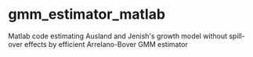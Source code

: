 # gmm_estimator_matlab
Matlab code estimating Ausland and Jenish's growth model without spill-over effects by efficient Arrelano-Bover GMM estimator
